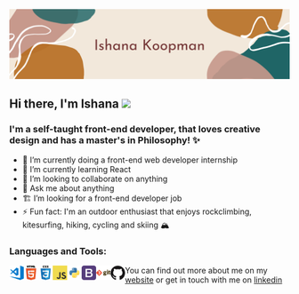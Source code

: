 <img src="https://github.com/Ishanax/Ishanax/blob/main/BannerGithub.png">

## Hi there, I'm Ishana <img src="https://raw.githubusercontent.com/MartinHeinz/MartinHeinz/master/wave.gif" width="30px">

### I'm a self-taught front-end developer, that loves creative design and has a master's in Philosophy! ✨


- 🔭 I’m currently doing a front-end web developer internship
- 🌱 I’m currently learning React
- 👯 I’m looking to collaborate on anything
- :speech_balloon: Ask me about anything
- :building_construction: I’m looking for a front-end developer job 
- ⚡ Fun fact: I'm an outdoor enthusiast that enjoys rockclimbing, kitesurfing, hiking, cycling and skiing :mountain_snow:

### Languages and Tools:

<img align="left" alt="Visual Studio Code" width="26px" src="https://raw.githubusercontent.com/github/explore/80688e429a7d4ef2fca1e82350fe8e3517d3494d/topics/visual-studio-code/visual-studio-code.png" />
<img align="left" alt="HTML5" width="26px" src="https://raw.githubusercontent.com/github/explore/80688e429a7d4ef2fca1e82350fe8e3517d3494d/topics/html/html.png" />
<img align="left" alt="CSS3" width="26px" src="https://raw.githubusercontent.com/github/explore/80688e429a7d4ef2fca1e82350fe8e3517d3494d/topics/css/css.png" />
<img align="left" alt="JavaScript" width="26px" src="https://raw.githubusercontent.com/github/explore/80688e429a7d4ef2fca1e82350fe8e3517d3494d/topics/javascript/javascript.png" />
<img align="left" alt="Python" width="26px" src="https://raw.githubusercontent.com/github/explore/80688e429a7d4ef2fca1e82350fe8e3517d3494d/topics/python/python.png" />
<img align="left" alt="Bootstrap" width="26px" src="https://raw.githubusercontent.com/github/explore/80688e429a7d4ef2fca1e82350fe8e3517d3494d/topics/bootstrap/bootstrap.png" />
<img align="left" alt="Git" width="26px" src="https://raw.githubusercontent.com/github/explore/80688e429a7d4ef2fca1e82350fe8e3517d3494d/topics/git/git.png" />
<img align="left" alt="GitHub" width="26px" src="https://raw.githubusercontent.com/github/explore/78df643247d429f6cc873026c0622819ad797942/topics/github/github.png" />

You can find out more about me on my [website](https://ishanax.github.io/ishanacv.github.io/) 
or get in touch with me on [linkedin](https://www.linkedin.com/in/ishana-koopman-a63683b9/)
